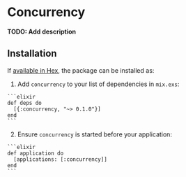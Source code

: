 # Concurrency

**TODO: Add description**

## Installation

If [available in Hex](https://hex.pm/docs/publish), the package can be installed as:

  1. Add `concurrency` to your list of dependencies in `mix.exs`:

    ```elixir
    def deps do
      [{:concurrency, "~> 0.1.0"}]
    end
    ```

  2. Ensure `concurrency` is started before your application:

    ```elixir
    def application do
      [applications: [:concurrency]]
    end
    ```

